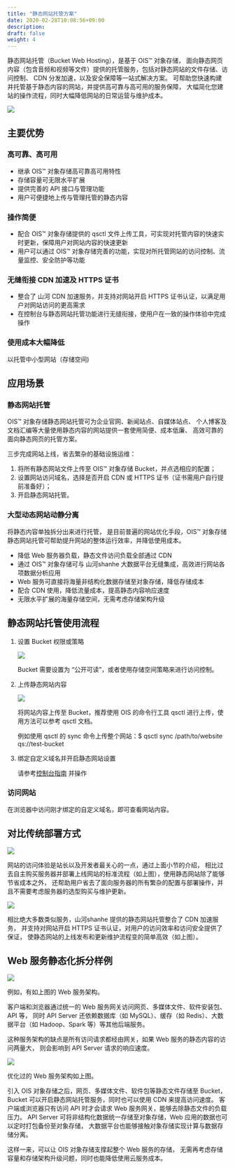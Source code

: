 ```yaml
---
title: "静态网站托管方案"
date: 2020-02-28T10:08:56+09:00
description:
draft: false
weight: 4
---
```



静态网站托管（Bucket Web Hosting），是基于 OIS™ 对象存储， 面向静态网页内容（包含音频和视频等文件）提供的托管服务，包括对静态网站的文件存储、访问控制、 CDN 分发加速，以及安全保障等一站式解决方案。 可帮助您快速构建并托管基于静态内容的网站，并提供高可靠与高可用的服务保障， 大幅简化您建站的操作流程，同时大幅降低网站的日常运营与维护成本。

![](bucket_web_hosting.png)

## 主要优势

### 高可靠、高可用

- 继承 OIS™ 对象存储高可靠高可用特性
- 存储容量可无限水平扩展
- 提供完善的 API 接口与管理功能
- 用户可便捷地上传与管理托管的静态内容

### 操作简便

- 配合 OIS™ 对象存储提供的 qsctl 文件上传工具，可实现对托管内容的快速实时更新，保障用户对网站内容的快速更新
- 用户可以通过 OIS™ 对象存储完善的功能，实现对所托管网站的访问控制、流量监控、安全防护等功能

### 无缝衔接 CDN 加速及 HTTPS 证书

- 整合了 山河 CDN 加速服务，并支持对网站开启 HTTPS 证书认证，以满足用户对网站访问的更高需求
- 在控制台与静态网站托管功能进行无缝衔接，使用户在一致的操作体验中完成操作

### 使用成本大幅降低

以托管中小型网站（存储空间)

## 应用场景

### 静态网站托管

OIS™ 对象存储静态网站托管可为企业官网、新闻站点、自媒体站点、 个人博客及文档汇编等大量使用静态内容的网站提供一套使用简便、成本低廉、 高效可靠的面向静态网页的托管方案。

三步完成网站上线，省去繁杂的基础设施运维：

1. 将所有静态网站文件上传至 OIS™ 对象存储 Bucket，并点选相应的配置；
1. 设置网站访问域名，选择是否开启 CDN 或 HTTPS 证书（证书需用户自行提前准备好）；
1. 开启静态网站托管。

### 大型动态网站动静分离

将静态内容单独拆分出来进行托管， 是目前普遍的网站优化手段，OIS™ 对象存储静态网站托管可帮助提升网站的整体运行效率，并降低使用成本。

- 降低 Web 服务器负载，静态文件访问负载全部通过 CDN
- 通过 OIS™ 对象存储可与 山河shanhe 大数据平台无缝集成，高效进行网站各项数据分析应用
- Web 服务可直接将海量非结构化数据存储至对象存储，降低存储成本
- 配合 CDN 使用，降低流量成本，提高静态内容响应速度
- 无限水平扩展的海量存储空间，无需考虑存储架构升级

## 静态网站托管使用流程

1. 设置 Bucket 权限或策略

	![](bucket_web_hosting_example_3.gif)

	Bucket 需要设置为 “公开可读”，或者使用存储空间策略来进行访问控制。

2. 上传静态网站内容

	![](bucket_web_hosting_example_4.gif)

	将网站内容上传至 Bucket，推荐使用 OIS 的命令行工具 qsctl 进行上传，使用方法可以参考 qsctl 文档。

	例如使用 qsctl 的 sync 命令上传整个网站：$ qsctl sync /path/to/website qs://test-bucket

3. 绑定自定义域名并开启静态网站设置

	请参考[控制台指南](/storage/object-storage/beat-practices/web_hosting) 并操作

### 访问网站

在浏览器中访问刚才绑定的自定义域名，即可查看网站内容。

## 对比传统部署方式

![](bucket_web_hosting_traditional.png)

网站的访问体验是站长以及开发者最关心的一点，通过上面小节的介绍， 相比过去自主购买服务器并部署上线网站的标准流程（如上图），使用静态网站除了能够节省成本之外， 还帮助用户省去了面向服务器的所有繁杂的配置与部署操作，并且不需要考虑服务器的选型购买与维护更新。

![](bucket_web_hosting_improved.png)

相比绝大多数类似服务，山河shanhe 提供的静态网站托管整合了 CDN 加速服务， 并支持对网站开启 HTTPS 证书认证，对用户的访问效率和访问安全提供了保证， 使静态网站的上线发布和更新维护流程变的简单高效（如上图）。

## Web 服务静态化拆分样例

![](bucket_web_hosting_static_1.png)

例如，有如上图的 Web 服务架构。

客户端和浏览器通过统一的 Web 服务网关访问网页、多媒体文件、软件安装包、API 等， 同时 API Server 还依赖数据库（如 MySQL）、缓存（如 Redis）、大数据平台（如 Hadoop、Spark 等）等其他后端服务。

这种服务架构的缺点是所有访问请求都经由网关，如果 Web 服务的静态内容的访问两量大， 则会影响到 API Server 请求的响应速度。

![](bucket_web_hosting_static_2.png)

优化过的 Web 服务架构如上图。

引入 OIS 对象存储之后，网页、多媒体文件、软件包等静态文件存储至 Bucket， Bucket 可以开启静态网站托管服务，同时也可以使用 CDN 来提高访问速度。 客户端或浏览器只有访问 API 时才会请求 Web 服务网关，能够去除静态文件的负载压力。 API Server 可将非结构化数据统一存储至对象存储，Web 应用的数据也可以定时打包备份至对象存储， 大数据平台也能够接触对象存储实现计算与数据存储分离。

这样一来，可以让 OIS 对象存储支撑起整个 Web 服务的存储， 无需再考虑存储容量和存储架构升级问题，同时也能降低使用云服务成本。


